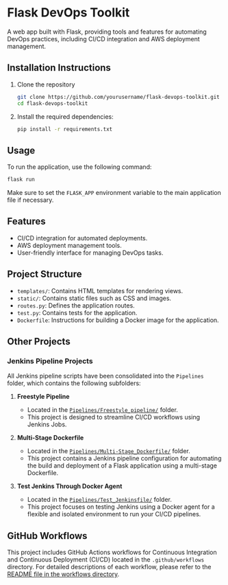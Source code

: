 # Flask DevOps Toolkit

A web app built with Flask, providing tools and features for automating DevOps practices, including CI/CD integration and AWS deployment management.

## Installation Instructions

1. Clone the repository
   ```bash
   git clone https://github.com/yourusername/flask-devops-toolkit.git
   cd flask-devops-toolkit
   ```

2. Install the required dependencies:
   ```bash
   pip install -r requirements.txt
   ```

## Usage

To run the application, use the following command:
```bash
flask run
```
Make sure to set the `FLASK_APP` environment variable to the main application file if necessary.

## Features

- CI/CD integration for automated deployments.
- AWS deployment management tools.
- User-friendly interface for managing DevOps tasks.

## Project Structure

- `templates/`: Contains HTML templates for rendering views.
- `static/`: Contains static files such as CSS and images.
- `routes.py`: Defines the application routes.
- `test.py`: Contains tests for the application.
- `Dockerfile`: Instructions for building a Docker image for the application.

## Other Projects

### Jenkins Pipeline Projects
All Jenkins pipeline scripts have been consolidated into the `Pipelines` folder, which contains the following subfolders:

1. **Freestyle Pipeline**
   - Located in the [`Pipelines/Freestyle_pipeline/`](./Pipelines/Freestyle_pipeline/) folder.
   - This project is designed to streamline CI/CD workflows using Jenkins Jobs.

2. **Multi-Stage Dockerfile**
   - Located in the [`Pipelines/Multi-Stage_Dockerfile/`](./Pipelines/Multi-Stage_Dockerfile/) folder.
   - This project contains a Jenkins pipeline configuration for automating the build and deployment of a Flask application using a multi-stage Dockerfile.

3. **Test Jenkins Through Docker Agent**
   - Located in the [`Pipelines/Test_Jenkinsfile/`](./Pipelines/Test_Jenkinsfile/) folder.
   - This project focuses on testing Jenkins using a Docker agent for a flexible and isolated environment to run your CI/CD pipelines.

## GitHub Workflows

This project includes GitHub Actions workflows for Continuous Integration and Continuous Deployment (CI/CD) located in the `.github/workflows` directory. For detailed descriptions of each workflow, please refer to the [README file in the workflows directory](./.github/workflows/README.md).
